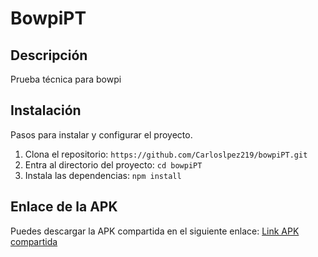 # BowpiPT

## Descripción

Prueba técnica para bowpi

## Instalación

Pasos para instalar y configurar el proyecto.

1. Clona el repositorio: `https://github.com/Carloslpez219/bowpiPT.git`
2. Entra al directorio del proyecto: `cd bowpiPT`
3. Instala las dependencias: `npm install`

## Enlace de la APK

Puedes descargar la APK compartida en el siguiente enlace: [Link APK compartida](https://drive.google.com/drive/folders/1WFvMCkLSUA9oRvXhD1XtDbKMcSFkDA7c?usp=sharing)


